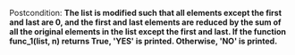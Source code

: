 Postcondition: **The list is modified such that all elements except the first and last are 0, and the first and last elements are reduced by the sum of all the original elements in the list except the first and last. If the function func_1(list, n) returns True, 'YES' is printed. Otherwise, 'NO' is printed.**